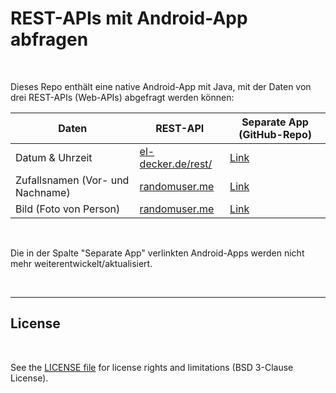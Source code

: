 # REST-APIs mit Android-App abfragen #

<br>

Dieses Repo enthält eine native Android-App mit Java, mit der Daten von drei REST-APIs (Web-APIs) abgefragt werden können:

| Daten | REST-API | Separate App (GitHub-Repo) |
| -- | -- | -- |
| Datum & Uhrzeit | [el-decker.de/rest/](https://el-decker.de/rest/DatumUndZeit.php) | [Link](https://github.com/MDecker-MobileComputing/Android_DatumUndZeitVonWebAPI) |
| Zufallsnamen (Vor- und Nachname) | [randomuser.me](https://randomuser.me/) | [Link](https://github.com/MDecker-MobileComputing/Android_ZufallsnamenVonWebAPI) |
| Bild (Foto von Person) | [randomuser.me](https://randomuser.me/) | [Link](https://github.com/MDecker-MobileComputing/Android_ZufallsbilderVonWebAPI) |

<br>

Die in der Spalte "Separate App" verlinkten Android-Apps werden nicht mehr weiterentwickelt/aktualisiert.

<br>

----

## License ##

<br>

See the [LICENSE file](LICENSE.md) for license rights and limitations (BSD 3-Clause License).

<br>